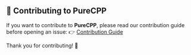 ## 🚀 Contributing to PureCPP

If you want to contribute to **PureCPP**, please read our contribution guide before opening an issue:
👉 [Contribution Guide](../community/CONTRIBUTING.md)

Thank you for contributing! 🎉
